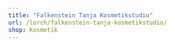 ```yaml
---
title: "Falkenstein Tanja Kosmetikstudio"
url: /lorch/falkenstein-tanja-kosmetikstudio/
shop: Kosmetik
---
```

